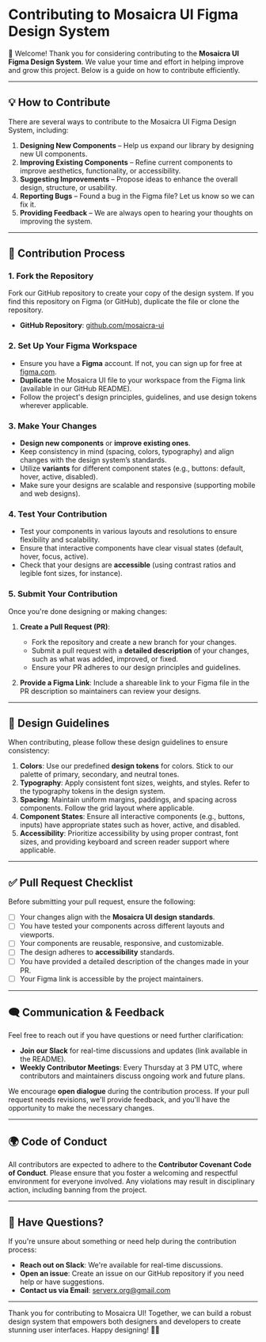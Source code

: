 # **Contributing to Mosaicra UI Figma Design System**

🎉 Welcome! Thank you for considering contributing to the **Mosaicra UI Figma Design System**. We value your time and effort in helping improve and grow this project. Below is a guide on how to contribute efficiently.

---

## 💡 **How to Contribute**

There are several ways to contribute to the Mosaicra UI Figma Design System, including:

1. **Designing New Components** – Help us expand our library by designing new UI components.
2. **Improving Existing Components** – Refine current components to improve aesthetics, functionality, or accessibility.
3. **Suggesting Improvements** – Propose ideas to enhance the overall design, structure, or usability.
4. **Reporting Bugs** – Found a bug in the Figma file? Let us know so we can fix it.
5. **Providing Feedback** – We are always open to hearing your thoughts on improving the system.

---

## 🔧 **Contribution Process**

### 1. **Fork the Repository**

Fork our GitHub repository to create your copy of the design system. If you find this repository on Figma (or GitHub), duplicate the file or clone the repository.

- **GitHub Repository**: [github.com/mosaicra-ui](https://github.com/mosaicra-ui)

### 2. **Set Up Your Figma Workspace**

- Ensure you have a **Figma** account. If not, you can sign up for free at [figma.com](https://www.figma.com).
- **Duplicate** the Mosaicra UI file to your workspace from the Figma link (available in our GitHub README).
- Follow the project's design principles, guidelines, and use design tokens wherever applicable.

### 3. **Make Your Changes**

- **Design new components** or **improve existing ones**.
- Keep consistency in mind (spacing, colors, typography) and align changes with the design system’s standards.
- Utilize **variants** for different component states (e.g., buttons: default, hover, active, disabled).
- Make sure your designs are scalable and responsive (supporting mobile and web designs).

### 4. **Test Your Contribution**

- Test your components in various layouts and resolutions to ensure flexibility and scalability.
- Ensure that interactive components have clear visual states (default, hover, focus, active).
- Check that your designs are **accessible** (using contrast ratios and legible font sizes, for instance).

### 5. **Submit Your Contribution**

Once you're done designing or making changes:

1. **Create a Pull Request (PR)**:
    - Fork the repository and create a new branch for your changes.
    - Submit a pull request with a **detailed description** of your changes, such as what was added, improved, or fixed.
    - Ensure your PR adheres to our design principles and guidelines.

2. **Provide a Figma Link**: Include a shareable link to your Figma file in the PR description so maintainers can review your designs.

---

## 🎨 **Design Guidelines**

When contributing, please follow these design guidelines to ensure consistency:

1. **Colors**: Use our predefined **design tokens** for colors. Stick to our palette of primary, secondary, and neutral tones.
2. **Typography**: Apply consistent font sizes, weights, and styles. Refer to the typography tokens in the design system.
3. **Spacing**: Maintain uniform margins, paddings, and spacing across components. Follow the grid layout where applicable.
4. **Component States**: Ensure all interactive components (e.g., buttons, inputs) have appropriate states such as hover, active, and disabled.
5. **Accessibility**: Prioritize accessibility by using proper contrast, font sizes, and providing keyboard and screen reader support where applicable.

---

## ✅ **Pull Request Checklist**

Before submitting your pull request, ensure the following:

- [ ] Your changes align with the **Mosaicra UI design standards**.
- [ ] You have tested your components across different layouts and viewports.
- [ ] Your components are reusable, responsive, and customizable.
- [ ] The design adheres to **accessibility** standards.
- [ ] You have provided a detailed description of the changes made in your PR.
- [ ] Your Figma link is accessible by the project maintainers.

---

## 🗨️ **Communication & Feedback**

Feel free to reach out if you have questions or need further clarification:

- **Join our Slack** for real-time discussions and updates (link available in the README).
- **Weekly Contributor Meetings**: Every Thursday at 3 PM UTC, where contributors and maintainers discuss ongoing work and future plans.

We encourage **open dialogue** during the contribution process. If your pull request needs revisions, we'll provide feedback, and you'll have the opportunity to make the necessary changes.

---

## 🌍 **Code of Conduct**

All contributors are expected to adhere to the **Contributor Covenant Code of Conduct**. Please ensure that you foster a welcoming and respectful environment for everyone involved. Any violations may result in disciplinary action, including banning from the project.

---

## 💬 **Have Questions?**

If you're unsure about something or need help during the contribution process:

- **Reach out on Slack**: We're available for real-time discussions.
- **Open an issue**: Create an issue on our GitHub repository if you need help or have suggestions.
- **Contact us via Email**: serverx.org@gmail.com

---

Thank you for contributing to Mosaicra UI! Together, we can build a robust design system that empowers both designers and developers to create stunning user interfaces. Happy designing! 🎨✨
